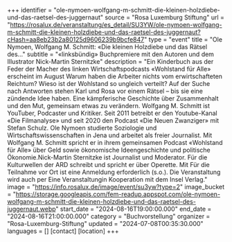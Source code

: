 +++
identifier = "ole-nymoen-wolfgang-m-schmitt-die-kleinen-holzdiebe-und-das-raetsel-des-juggernaut"
source = "Rosa Luxemburg Stiftung"
url = "https://rosalux.de/veranstaltung/es_detail/SU3YW/ole-nymoen-wolfgang-m-schmitt-die-kleinen-holzdiebe-und-das-raetsel-des-juggernaut?cHash=aa8eb23b2a80125d9606239b9bcfe847"
type = "event"
title = "Ole Nymoen, Wolfgang M. Schmitt: «Die kleinen Holzdiebe und das Rätsel des…"
subtitle = "«linksbündig» Buchpremiere mit den Autoren und dem Illustrator Nick-Martin Sternitzke"
description = "Ein Kinderbuch aus der Feder der Macher des linken Wirtschaftspodcasts «Wohlstand für Alle» erscheint im August 
Warum haben die Arbeiter nichts vom erwirtschafteten Reichtum? Wieso ist der Wohlstand so ungleich verteilt? Auf der Suche nach Antworten stehen Karl und Rosa vor einem Rätsel – bis sie eine zündende Idee haben. Eine kämpferische Geschichte über Zusammenhalt und den Mut, gemeinsam etwas zu verändern.
Wolfgang M. Schmitt ist YouTuber, Podcaster und Kritiker. Seit 2011 betreibt er den Youtube-Kanal «Die Filmanalyse» und seit 2020 den Podcast «Die Neuen Zwanziger» mit Stefan Schulz.
Ole Nymoen studierte Soziologie und Wirtschaftswissenschaften in Jena und arbeitet als freier Journalist. Mit Wolfgang M. Schmitt spricht er in ihrem gemeinsamen Podcast «Wohlstand für Alle» über Geld sowie ökonomische Ideengeschichte und politische Ökonomie.Nick-Martin Sternitzke ist Journalist und Moderator. Für die Kulturwellen der ARD schreibt und spricht er über Operette. Mit 
Für die Teilnahme vor Ort ist eine Anmeldung erforderlich (s.o.). 
Die Veranstaltung wird auch per 
Eine Veranstaltungin Kooperation mit dem Insel Verlag."
image = "https://info.rosalux.de/image/event/su3yw?type=2"
image_bucket = "https://storage.googleapis.com/fem-readup.appspot.com/ole-nymoen-wolfgang-m-schmitt-die-kleinen-holzdiebe-und-das-raetsel-des-juggernaut.webp"
start_date = "2024-08-16T19:00:00.000"
end_date = "2024-08-16T21:00:00.000"
category = "Buchvorstellung"
organizer = "Rosa-Luxemburg-Stiftung"
updated = "2024-07-08T00:35:30.000"
languages = []
[contact]
[location]
+++
